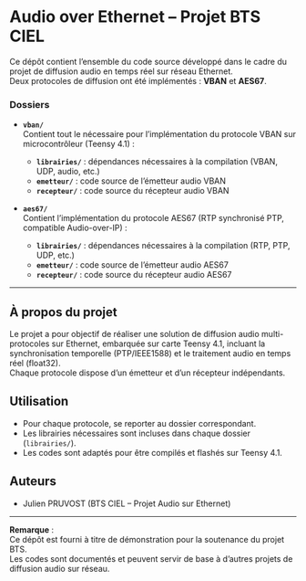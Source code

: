 # Audio over Ethernet – Projet BTS CIEL

Ce dépôt contient l’ensemble du code source développé dans le cadre du projet de diffusion audio en temps réel sur réseau Ethernet.  
Deux protocoles de diffusion ont été implémentés : **VBAN** et **AES67**.

### Dossiers

- **`vban/`**  
  Contient tout le nécessaire pour l’implémentation du protocole VBAN sur microcontrôleur (Teensy 4.1) :
    - **`librairies/`** : dépendances nécessaires à la compilation (VBAN, UDP, audio, etc.)
    - **`emetteur/`** : code source de l’émetteur audio VBAN
    - **`recepteur/`** : code source du récepteur audio VBAN

- **`aes67/`**  
  Contient l’implémentation du protocole AES67 (RTP synchronisé PTP, compatible Audio-over-IP) :
    - **`librairies/`** : dépendances nécessaires à la compilation (RTP, PTP, UDP, etc.)
    - **`emetteur/`** : code source de l’émetteur audio AES67
    - **`recepteur/`** : code source du récepteur audio AES67

---

## À propos du projet

Le projet a pour objectif de réaliser une solution de diffusion audio multi-protocoles sur Ethernet, embarquée sur carte Teensy 4.1, incluant la synchronisation temporelle (PTP/IEEE1588) et le traitement audio en temps réel (float32).  
Chaque protocole dispose d’un émetteur et d’un récepteur indépendants.

## Utilisation

- Pour chaque protocole, se reporter au dossier correspondant.
- Les librairies nécessaires sont incluses dans chaque dossier (`librairies/`).
- Les codes sont adaptés pour être compilés et flashés sur Teensy 4.1.

## Auteurs

- Julien PRUVOST (BTS CIEL – Projet Audio sur Ethernet)

---

**Remarque** :  
Ce dépôt est fourni à titre de démonstration pour la soutenance du projet BTS.  
Les codes sont documentés et peuvent servir de base à d’autres projets de diffusion audio sur réseau.

